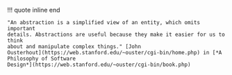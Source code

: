 !!! quote inline end

    "An abstraction is a simplified view of an entity, which omits important
    details. Abstractions are useful because they make it easier for us to think
    about and manipulate complex things." [John
    Ousterhout](https://web.stanford.edu/~ouster/cgi-bin/home.php) in [*A
    Philosophy of Software
    Design*](https://web.stanford.edu/~ouster/cgi-bin/book.php)
